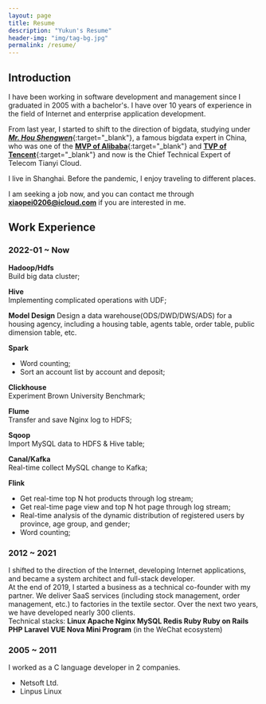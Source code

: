 ```yaml
---
layout: page
title: Resume
description: "Yukun's Resume"
header-img: "img/tag-bg.jpg"
permalink: /resume/
---
```


## Introduction
I have been working in software development and management since I graduated in 2005 with a bachelor's. I have over 10 years of experience in the field of Internet and enterprise application development.

From last year, I started to shift to the direction of bigdata, studying under [**_Mr. Hou Shengwen_**](https://mvp.aliyun.com/mvp/detail/394 ){:target="_blank"}, a famous bigdata expert in China, who was one of the [**MVP of Alibaba**](https://mvp.aliyun.com/mvp/detail/394){:target="_blank"} and [**TVP of Tencent**](https://cloud.tencent.com/tvp/member/462){:target="_blank"} and now is the Chief Technical Expert of Telecom Tianyi Cloud.

I live in Shanghai. Before the pandemic, I enjoy traveling to different places.

I am seeking a job now, and you can contact me through **xiaopei0206@icloud.com** if you are interested in me.

## Work Experience
### **2022-01  ~ Now**

**Hadoop/Hdfs**  
Build big data cluster;

**Hive**  
Implementing complicated operations with UDF;

**Model Design**
Design a data warehouse(ODS/DWD/DWS/ADS) for a housing agency, including a housing table, agents table, order table, public dimension table, etc.

**Spark**
* Word counting;
* Sort an account list by account and deposit;

**Clickhouse**  
Experiment Brown University Benchmark;

**Flume**  
Transfer and save Nginx log to HDFS;

**Sqoop**  
Import MySQL data to HDFS & Hive table;

**Canal/Kafka**  
Real-time collect MySQL change to Kafka;

**Flink**
* Get real-time top N hot products through log stream;
* Get real-time page view and top N hot page through log stream;
* Real-time analysis of the dynamic distribution of registered users by province, age group, and gender;
* Word counting;


### 2012 ~ 2021
I shifted to the direction of the Internet, developing Internet applications, and became a system architect and full-stack developer.  
At the end of 2019, I started a business as a technical co-founder with my partner. We deliver SaaS services (including stock management, order management, etc.) to factories in the textile sector. Over the next two years, we have developed nearly 300 clients.  
Technical stacks: **Linux   Apache   Nginx   MySQL   Redis   Ruby   Ruby on Rails   PHP   Laravel   VUE   Nova   Mini Program** (in the WeChat ecosystem)

### 2005 ~ 2011
I worked as a C language developer in 2 companies.
* Netsoft Ltd.
* Linpus Linux 
 
